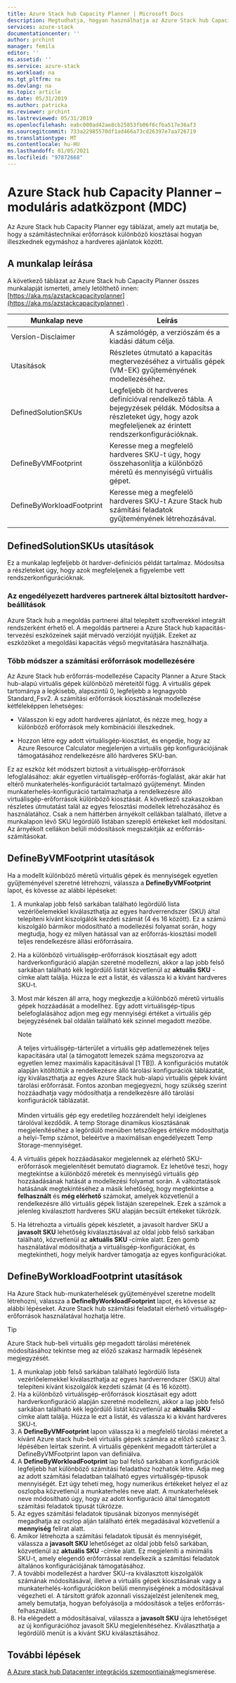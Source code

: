 ```yaml
---
title: Azure Stack hub Capacity Planner | Microsoft Docs
description: Megtudhatja, hogyan használhatja az Azure Stack hub Capacity Plannert a számítástechnikai erőforrások Azure Stack hub-alapú üzemelő példányok kiosztásának megtekintéséhez.
services: azure-stack
documentationcenter: ''
author: prchint
manager: femila
editor: ''
ms.assetid: ''
ms.service: azure-stack
ms.workload: na
ms.tgt_pltfrm: na
ms.devlang: na
ms.topic: article
ms.date: 05/31/2019
ms.author: patricka
ms.reviewer: prchint
ms.lastreviewed: 05/31/2019
ms.openlocfilehash: eabc000ad42ae8cb25853fb06f6cfba517e36af3
ms.sourcegitcommit: 733a22985570df1ad466a73cd26397e7aa726719
ms.translationtype: MT
ms.contentlocale: hu-HU
ms.lasthandoff: 01/05/2021
ms.locfileid: "97872668"
---
```

# <a name="azure-stack-hub-capacity-planner---modular-data-center-mdc"></a>Azure Stack hub Capacity Planner – moduláris adatközpont (MDC)

Az Azure Stack hub Capacity Planner egy táblázat, amely azt mutatja be, hogy a számítástechnikai erőforrások különböző kiosztásai hogyan illeszkednek egymáshoz a hardveres ajánlatok között. 

## <a name="worksheet-descriptions"></a>A munkalap leírása
A következő táblázat az Azure Stack hub Capacity Planner összes munkalapját ismerteti, amely letölthető innen: [https://aka.ms/azstackcapacityplanner](https://aka.ms/azstackcapacityplanner) . 

|Munkalap neve|Leírás|
|-----|-----|
|Version-Disclaimer|A számológép, a verziószám és a kiadási dátum célja.|
|Utasítások|Részletes útmutató a kapacitás megtervezéséhez a virtuális gépek (VM-EK) gyűjteményének modellezéséhez.|
|DefinedSolutionSKUs|Legfeljebb öt hardveres definícióval rendelkező tábla. A bejegyzések példák. Módosítsa a részleteket úgy, hogy azok megfeleljenek az érintett rendszerkonfigurációknak.|
|DefineByVMFootprint|Keresse meg a megfelelő hardveres SKU-t úgy, hogy összehasonlítja a különböző méretű és mennyiségű virtuális gépet.|
|DefineByWorkloadFootprint|Keresse meg a megfelelő hardveres SKU-t Azure Stack hub számítási feladatok gyűjteményének létrehozásával.|
|  |  |

## <a name="definedsolutionskus-instructions"></a>DefinedSolutionSKUs utasítások
Ez a munkalap legfeljebb öt hardver-definíciós példát tartalmaz. Módosítsa a részleteket úgy, hogy azok megfeleljenek a figyelembe vett rendszerkonfigurációknak.

### <a name="hardware-selections-provided-by-authorized-hardware-partners"></a>Az engedélyezett hardveres partnerek által biztosított hardver-beállítások
Azure Stack hub a megoldás partnerei által telepített szoftverekkel integrált rendszerként érhető el. A megoldás partnerei a Azure Stack hub kapacitás-tervezési eszközeinek saját mérvadó verzióját nyújtják. Ezeket az eszközöket a megoldási kapacitás végső megvitatására használhatja.

### <a name="multiple-ways-to-model-computing-resources"></a>Több módszer a számítási erőforrások modellezésére
Az Azure Stack hub erőforrás-modellezése Capacity Planner a Azure Stack hub-alapú virtuális gépek különböző méreteitől függ. A virtuális gépek tartománya a legkisebb, alapszintű 0, legfeljebb a legnagyobb Standard_Fsv2. A számítási erőforrások kiosztásának modellezése kétféleképpen lehetséges:

- Válasszon ki egy adott hardveres ajánlatot, és nézze meg, hogy a különböző erőforrások mely kombinációi illeszkednek. 

- Hozzon létre egy adott virtuálisgép-kiosztást, és engedje, hogy az Azure Resource Calculator megjelenjen a virtuális gép konfigurációjának támogatásához rendelkezésre álló hardveres SKU-ban.

Ez az eszköz két módszert biztosít a virtuálisgép-erőforrások lefoglalásához: akár egyetlen virtuálisgép-erőforrás-foglalást, akár akár hat eltérő munkaterhelés-konfigurációt tartalmazó gyűjteményt. Minden munkaterhelés-konfiguráció tartalmazhatja a rendelkezésre álló virtuálisgép-erőforrások különböző kiosztását. A következő szakaszokban részletes útmutatást talál az egyes felosztási modellek létrehozásához és használatához. Csak a nem háttérben árnyékolt cellákban található, illetve a munkalapon lévő SKU legördülő listában szereplő értékeket kell módosítani. Az árnyékolt cellákon belüli módosítások megszakítják az erőforrás-számításokat.


## <a name="definebyvmfootprint-instructions"></a>DefineByVMFootprint utasítások
Ha a modellt különböző méretű virtuális gépek és mennyiségek egyetlen gyűjteményével szeretné létrehozni, válassza a **DefineByVMFootprint** lapot, és kövesse az alábbi lépéseket:

1. A munkalap jobb felső sarkában található legördülő lista vezérlőelemekkel kiválaszthatja az egyes hardverrendszer (SKU) által telepíteni kívánt kiszolgálók kezdeti számát (4 és 16 között). Ez a számú kiszolgáló bármikor módosítható a modellezési folyamat során, hogy megtudja, hogy ez milyen hatással van az erőforrás-kiosztási modell teljes rendelkezésre állási erőforrásaira.
2. Ha a különböző virtuálisgép-erőforrások kiosztásait egy adott hardverkonfiguráció alapján szeretné modellezni, akkor a lap jobb felső sarkában található kék legördülő listát közvetlenül az **aktuális SKU** -címke alatt találja. Húzza le ezt a listát, és válassza ki a kívánt hardveres SKU-t.
3. Most már készen áll arra, hogy megkezdje a különböző méretű virtuális gépek hozzáadását a modellhez. Egy adott virtuálisgép-típus belefoglalásához adjon meg egy mennyiségi értéket a virtuális gép bejegyzésének bal oldalán található kék színnel megadott mezőbe.

   > [!NOTE]
   > A teljes virtuálisgép-tárterület a virtuális gép adatlemezének teljes kapacitására utal (a támogatott lemezek száma megszorozva az egyetlen lemez maximális kapacitásával [1 TB]). A konfigurációs mutatók alapján kitöltöttük a rendelkezésre álló tárolási konfigurációk táblázatát, így kiválaszthatja az egyes Azure Stack hub-alapú virtuális gépek kívánt tárolási erőforrását. Fontos azonban megjegyezni, hogy szükség szerint hozzáadhatja vagy módosíthatja a rendelkezésre álló tárolási konfigurációk táblázatát.<br><br>Minden virtuális gép egy eredetileg hozzárendelt helyi ideiglenes tárolóval kezdődik. A temp Storage dinamikus kiosztásának megjelenítéséhez a legördülő menüben tetszőleges értékre módosíthatja a helyi-Temp számot, beleértve a maximálisan engedélyezett Temp Storage-mennyiséget.

4. A virtuális gépek hozzáadásakor megjelennek az elérhető SKU-erőforrások megjelenítését bemutató diagramok. Ez lehetővé teszi, hogy megtekintse a különböző méretek és mennyiségű virtuális gép hozzáadásának hatását a modellezési folyamat során. A változtatások hatásának megtekintéséhez a másik lehetőség, hogy megtekintse a **felhasznált** és **még elérhető** számokat, amelyek közvetlenül a rendelkezésre álló virtuális gépek listáján szerepelnek. Ezek a számok a jelenleg kiválasztott hardveres SKU alapján becsült értékeket tükrözik.
5. Ha létrehozta a virtuális gépek készletét, a javasolt hardver SKU a **javasolt SKU** lehetőség kiválasztásával az oldal jobb felső sarkában található, közvetlenül az **aktuális SKU** -címke alatt. Ezen gomb használatával módosíthatja a virtuálisgép-konfigurációkat, és megtekintheti, hogy melyik hardver támogatja az egyes konfigurációkat.


## <a name="definebyworkloadfootprint-instructions"></a>DefineByWorkloadFootprint utasítások
Ha Azure Stack hub-munkaterhelések gyűjteményével szeretne modellt létrehozni, válassza a **DefineByWorkloadFootprint** lapot, és kövesse az alábbi lépéseket. Azure Stack hub számítási feladatait elérhető virtuálisgép-erőforrások használatával hozhatja létre.   

> [!TIP]
> Azure Stack hub-beli virtuális gép megadott tárolási méretének módosításához tekintse meg az előző szakasz harmadik lépésének megjegyzését.

1. A munkalap jobb felső sarkában található legördülő lista vezérlőelemekkel kiválaszthatja az egyes hardverrendszer (SKU) által telepíteni kívánt kiszolgálók kezdeti számát (4 és 16 között).
2. Ha a különböző virtuálisgép-erőforrások kiosztásait egy adott hardverkonfiguráció alapján szeretné modellezni, akkor a lap jobb felső sarkában található kék legördülő listát közvetlenül az **aktuális SKU** -címke alatt találja. Húzza le ezt a listát, és válassza ki a kívánt hardveres SKU-t.
3. A **DefineByVMFootprint** lapon válassza ki a megfelelő tárolási méretet a kívánt Azure stack hub-beli virtuális gépek számára az előző szakasz 3. lépésében leírtak szerint. A virtuális gépenként megadott tárterület a DefineByVMFootprint lapon van definiálva.
4. A **DefineByWorkloadFootprint** lap bal felső sarkában a konfigurációk legfeljebb hat különböző számítási feladathoz hozhatók létre. Adja meg az adott számítási feladatban található egyes virtuálisgép-típusok mennyiségét. Ezt úgy teheti meg, hogy numerikus értékeket helyez el az oszlopba közvetlenül a munkaterhelés neve alatt. A munkaterhelések neve módosítható úgy, hogy az adott konfiguráció által támogatott számítási feladatok típusát tükrözze.
5. Az egyes számítási feladatok típusának bizonyos mennyiségét megadhatja az oszlop alján található érték megadásával közvetlenül a **mennyiség** felirat alatt.
6. Amikor létrehozta a számítási feladatok típusát és mennyiségét, válassza a **javasolt SKU** lehetőséget az oldal jobb felső sarkában, közvetlenül az **aktuális SKU** -címke alatt. Ez megjeleníti a minimális SKU-t, amely elegendő erőforrással rendelkezik a számítási feladatok általános konfigurációjának támogatásához.
7. A további modellezést a hardver SKU-ra kiválasztott kiszolgálók számának módosításával, illetve a virtuális gépek kiosztásának vagy a munkaterhelés-konfigurációkon belüli mennyiségének a módosításával végezheti el. A társított gráfok azonnali visszajelzést jelenítenek meg, amely bemutatja, hogyan befolyásolja a módosítások a teljes erőforrás-felhasználást.
8. Ha elégedett a módosításaival, válassza a **javasolt SKU** újra lehetőséget az új konfigurációhoz javasolt SKU megjelenítéséhez. Kiválaszthatja a legördülő menüt is a kívánt SKU kiválasztásához.

## <a name="next-steps"></a>További lépések
[A Azure stack hub Datacenter integrációs szempontjainak](../operator/azure-stack-datacenter-integration.md)megismerése.
